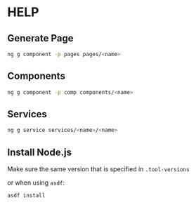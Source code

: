 # HELP

## Generate Page

```bash
ng g component -p pages pages/<name>
```

## Components

```bash
ng g component -p comp components/<name>
```

## Services

```bash
ng g service services/<name>/<name>
```

## Install Node.js

Make sure the same version that is specified in `.tool-versions`

or when using `asdf`:

```bash
asdf install
```
